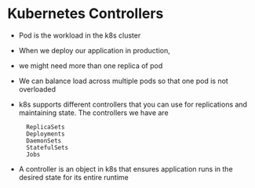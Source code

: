 # Kubernetes Controllers
* Pod is the workload in the k8s cluster
* When we deploy our application in production,
* we might need more than one replica of pod
* We can balance load across multiple pods so that one pod is not overloaded
* k8s supports different controllers that you can use for replications and maintaining state. The controllers we have are

        ReplicaSets
        Deployments
        DaemonSets
        StatefulSets
        Jobs
        
* A controller is an object in k8s that ensures application runs in the desired state for its entire runtime
